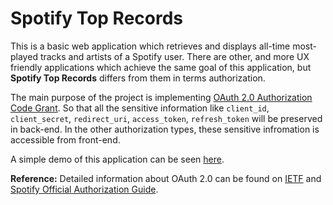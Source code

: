 ﻿# Spotify Top Records
 
This is a basic web application which retrieves and displays all-time most-played tracks and artists of a Spotify user. There are other, and more UX friendly applications which achieve the same goal of this application, but **Spotify Top Records** differs from them in terms authorization.

The main purpose of the project is implementing [OAuth 2.0 Authorization Code Grant](https://tools.ietf.org/html/rfc6749#section-4.1). So that all the sensitive information like `client_id`,` client_secret`, `redirect_uri`, `access_token`, `refresh_token` will be preserved in back-end. In the other authorization types, these sensitive infromation is accessible from front-end.

A simple demo of this application can be seen [here](https://spotify-top-track-artist.herokuapp.com/).

**Reference:**
Detailed information about OAuth 2.0 can be found on [IETF](https://tools.ietf.org/html/rfc6749) and [Spotify Official Authorization Guide](https://developer.spotify.com/documentation/general/guides/authorization-guide/).
